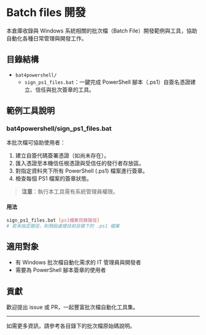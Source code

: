 # Batch files 開發

本倉庫收錄與 Windows 系統相關的批次檔（Batch File）開發範例與工具，協助自動化各種日常管理與開發工作。

## 目錄結構

- `bat4powershell/`
  - `sign_ps1_files.bat`：一鍵完成 PowerShell 腳本（.ps1）自簽名憑證建立、信任與批次簽章的工具。

## 範例工具說明

### bat4powershell/sign_ps1_files.bat

本批次檔可協助使用者：

1. 建立自簽代碼簽署憑證（如尚未存在）。
2. 匯入憑證至本機信任根憑證與受信任的發行者存放區。
3. 對指定資料夾下所有 PowerShell (.ps1) 檔案進行簽章。
4. 檢查每個 PS1 檔案的簽章狀態。

> **注意**：執行本工具需有系統管理員權限。

#### 用法

```sh
sign_ps1_files.bat [ps1檔案目錄路徑]
# 若未指定路徑，則預設處理目前目錄下的 .ps1 檔案
```

## 適用對象

- 有 Windows 批次檔自動化需求的 IT 管理員與開發者
- 需要為 PowerShell 腳本簽章的使用者

## 貢獻

歡迎提出 issue 或 PR，一起豐富批次檔自動化工具集。

---

如需更多資訊，請參考各目錄下的批次檔原始碼說明。
